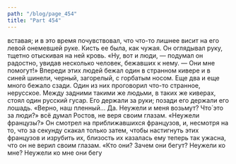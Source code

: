 ```yaml
---
path: "/blog/page_454"
title: "Part 454"
---
```


 вставая; и в это время почувствовал, что что-то лишнее висит на его левой онемевшей руке. Кисть ее была, как чужая. Он оглядывал руку, тщетно отыскивая на ней кровь. «Ну, вот и люди, — подумал он радостно, увидав несколько человек, бежавших к нему. — Они мне помогут!» Впереди этих людей бежал один в странном кивере и в синей шинели, черный, загорелый, с горбатым носом. Еще два и еще много бежало сзади. Один из них проговорил что-то странное, нерусское. Между задними такими же людьми, в таких же киверах, стоял один русский гусар. Его держали за руки; позади его держали его лошадь.
«Верно, наш пленный... Да. Неужели и меня возьмут? Что́ это за люди?» всё думал Ростов, не веря своим глазам. «Неужели французы?» Он смотрел на приближавшихся французов, и, несмотря на то, что за секунду скакал только затем, чтобы настигнуть этих французов и изрубить их, близость их казалась ему теперь так ужасна, что он не верил своим глазам. «Кто они? Зачем они бегут? Неужели ко мне? Неужели ко мне они бегу
